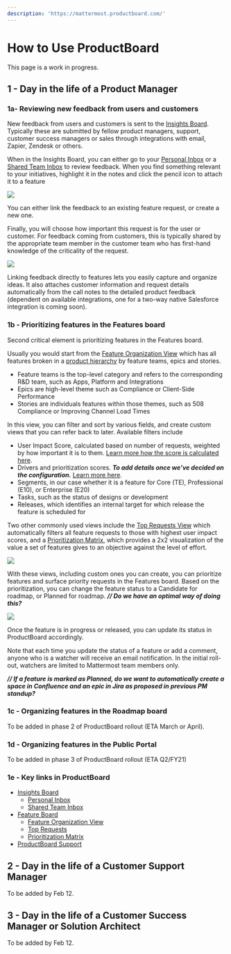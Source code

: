 ```yaml
---
description: 'https://mattermost.productboard.com/'
---
```


# How to Use ProductBoard

This page is a work in progress.

## **1 - Day in the life of a Product Manager**

### **1a- Reviewing new feedback from users and customers**

New feedback from users and customers is sent to the [Insights Board](https://mattermost.productboard.com/insights). Typically these are submitted by fellow product managers, support, customer success managers or sales through integrations with email, Zapier, Zendesk or others.

When in the Insights Board, you can either go to your [Personal Inbox](https://mattermost.productboard.com/insights/my-inbox) or a [Shared Team Inbox](https://mattermost.productboard.com/insights/shared-inbox) to review feedback. When you find something relevant to your initiatives, highlight it in the notes and click the pencil icon to attach it to a feature

![](../../../../.gitbook/assets/image%20%2857%29.png)

You can either link the feedback to an existing feature request, or create a new one.

Finally, you will choose how important this request is for the user or customer. For feedback coming from customers, this is typically shared by the appropriate team member in the customer team who has first-hand knowledge of the criticality of the request.

![](../../../../.gitbook/assets/productboard-link-feedback.png)

Linking feedback directly to features lets you easily capture and organize ideas. It also attaches customer information and request details automatically from the call notes to the detailed product feedback \(dependent on available integrations, one for a two-way native Salesforce integration is coming soon\).

### 1b - Prioritizing features in the Features board

Second critical element is prioritizing features in the Features board.

Usually you would start from the [Feature Organization View](https://mattermost.productboard.com/feature-board/1097524-feature-organization) which has all features broken in a [product hierarchy](https://www.productboard.com/blog/product-hierarchy-set-up/) by feature teams, epics and stories.

* Feature teams is the top-level category and refers to the corresponding R&D team, such as Apps, Platform and Integrations
* Epics are high-level theme such as Compliance or Client-Side Performance
* Stories are individuals features within those themes, such as 508 Compliance or Improving Channel Load Times

In this view, you can filter and sort by various fields, and create custom views that you can refer back to later. Available filters include

* User Impact Score, calculated based on number of requests, weighted by how important it is to them. [Learn more how the score is calculated here](https://help.productboard.com/en/articles/882615-use-the-user-impact-score-to-surface-your-top-requested-feature-ideas).
* Drivers and prioritization scores. _**To add details once we’ve decided on the configuration.**_ [Learn more here](https://help.productboard.com/en/articles/1552014-use-drivers-and-prioritization-scores).
* Segments, in our case whether it is a feature for Core \(TE\), Professional \(E10\), or Enterprise \(E20\)
* Tasks, such as the status of designs or development
* Releases, which identifies an internal target for which release the feature is scheduled for

Two other commonly used views include the [Top Requests View](https://mattermost.productboard.com/feature-board/1097530-top-requests) which automatically filters all feature requests to those with highest user impact scores, and a [Prioritization Matrix](https://mattermost.productboard.com/feature-board/1097533-prioritization-matrix), which provides a 2x2 visualization of the value a set of features gives to an objective against the level of effort.

![](../../../../.gitbook/assets/image%20%2834%29.png)

With these views, including custom ones you can create, you can prioritize features and surface priority requests in the Features board. Based on the prioritization, you can change the feature status to a Candidate for roadmap, or Planned for roadmap. _**// Do we have an optimal way of doing this?**_

![](../../../../.gitbook/assets/productboard-feature-status.png)

Once the feature is in progress or released, you can update its status in ProductBoard accordingly.

Note that each time you update the status of a feature or add a comment, anyone who is a watcher will receive an email notification. In the initial roll-out, watchers are limited to Mattermost team members only.

_**// If a feature is marked as Planned, do we want to automatically create a space in Confluence and an epic in Jira as proposed in previous PM standup?**_

### 1c - Organizing features in the Roadmap board

To be added in phase 2 of ProductBoard rollout \(ETA March or April\).

### 1d - Organizing features in the Public Portal

To be added in phase 3 of ProductBoard rollout \(ETA Q2/FY21\)

### 1e - Key links in ProductBoard

* [Insights Board](https://mattermost.productboard.com/insights)
  * [Personal Inbox](https://mattermost.productboard.com/insights/my-inbox)
  * [Shared Team Inbox](https://mattermost.productboard.com/insights/shared-inbox)
* [Feature Board](https://mattermost.productboard.com/feature-board)
  * [Feature Organization View](https://mattermost.productboard.com/feature-board/1097524-feature-organization)
  * [Top Requests](https://mattermost.productboard.com/feature-board/1097530-top-requests)
  * [Prioritization Matrix](https://mattermost.productboard.com/feature-board/1097533-prioritization-matrix)
* [ProductBoard Support](https://help.productboard.com/en/)

## 2 - Day in the life of a Customer Support Manager

To be added by Feb 12.

## 3 - Day in the life of a Customer Success Manager or Solution Architect

To be added by Feb 12.

